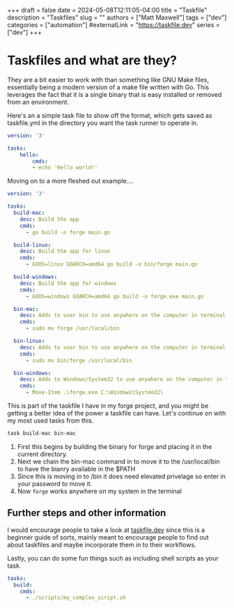 +++ 
draft = false
date = 2024-05-08T12:11:05-04:00
title = "Taskfile"
description = "Taskfiles"
slug = ""
authors = ["Matt Maxwell"]
tags = ["dev"]
categories = ["automation"]
#externalLink = "https://taskfile.dev"
series = ["dev"]
+++

# Taskfiles and what are they?
They are a bit easier to work with than something like GNU Make files, essentially being a modern version of a make file written with Go. This leverages the fact that it is a single binary that is easy installed or removed from an environment.

Here's an a simple task file to show off the format, which gets saved as taskfile.yml in the directory you want the task runner to operate in.

```yml
version: '3'

tasks:
    hello:
        cmds:
        - echo 'Hello world!'
```


Moving on to a more fleshed out example....

```yml
version: '3'

tasks:
  build-mac:
    desc: Build the app
    cmds:
      - go build -o forge main.go

  build-linux:
    desc: Build the app for linux
    cmds:
      - GOOS=linux GOARCH=amd64 go build -o bin/forge main.go

  build-windows:
    desc: Build the app for windows
    cmds:
      - GOOS=windows GOARCH=amd64 go build -o forge.exe main.go

  bin-mac:
    desc: Adds to user bin to use anywhere on the computer in terminal
    cmds:
      - sudo mv forge /usr/local/bin

  bin-linux:
    desc: Adds to user bin to use anywhere on the computer in terminal
    cmds:
      - sudo mv bin/forge /usr/local/bin

  bin-windows:
    desc: Adds to Windows/System32 to use anywhere on the computer in terminal
    cmds:
      - Move-Item .\forge.exe C:\Windows\System32\
```

This is part of the taskfile I have in my forge project, and you might be getting a better idea of the power a taskfile can have. Let's continue on with my most used tasks from this.

```sh
task build-mac bin-mac
```

1. First this begins by building the binary for forge and placing it in the current directory.
2. Next we chain the bin-mac command in to move it to the /usr/local/bin to have the bianry available in the $PATH
3. Since this is moving in to /bin it does need elevated privelage so enter in your password to move it.
4. Now `forge` works anywhere on my system in the terminal


## Further steps and other information

I would encourage people to take a look at [taskfile.dev](https://taskfile.dev) since this is a beginner guide of sorts, mainly meant to encourage people to find out about taskfiles and maybe incorporate them in to their workflows.

Lastly, you can do some fun things such as including shell scripts as your task.
```yml
tasks:
  build:
    cmds:
      - ./scripts/my_complex_script.sh
```